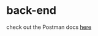 # back-end

check out the Postman docs [here](https://documenter.getpostman.com/view/11766708/TVCY5rDn)
